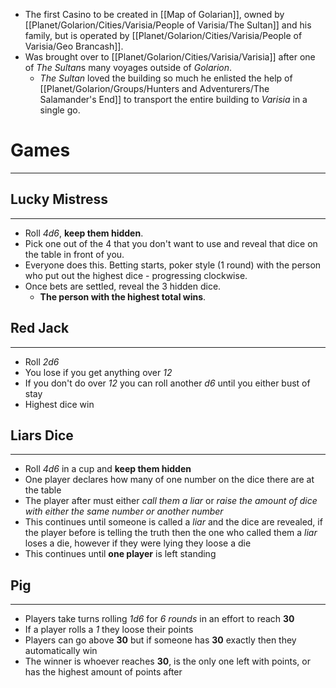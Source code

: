 - The first Casino to be created in [[Map of Golarian]], owned by [[Planet/Golarion/Cities/Varisia/People of Varisia/The Sultan]] and his family, but is operated by [[Planet/Golarion/Cities/Varisia/People of Varisia/Geo Brancash]].
- Was brought over to [[Planet/Golarion/Cities/Varisia/Varisia]] after one of *The Sultan*s many voyages outside of *Golarion*.
	- *The Sultan* loved the building so much he enlisted the help of [[Planet/Golarion/Groups/Hunters and Adventurers/The Salamander's End]] to transport the entire building to *Varisia* in a single go.

# Games
---
## Lucky Mistress
---
- Roll *4d6*, **keep them hidden**. 
- Pick one out of the 4 that you don't want to use and reveal that dice on the table in front of you. 
- Everyone does this. Betting starts, poker style (1 round) with the person who put out the highest dice - progressing clockwise.
- Once bets are settled, reveal the 3 hidden dice. 
	- **The person with the highest total wins**.

## Red Jack
---
- Roll *2d6*
- You lose if you get anything over *12*
- If you don't do over *12* you can roll another *d6* until you either bust of stay
- Highest dice win

## Liars Dice
---
 - Roll *4d6* in a cup and **keep them hidden**
 - One player declares how many of one number on the dice there are at the table
 - The player after must either *call them a liar* or *raise the amount of dice with either the same number or another number*
 - This continues until someone is called a *liar* and the dice are revealed, if the player before is telling the truth then the one who called them a *liar* loses a die, however if they were lying they loose a die
 - This continues until **one player** is left standing

## Pig
---
- Players take turns rolling *1d6* for *6 rounds* in an effort to reach **30**
- If a player rolls a *1* they loose their points 
- Players can go above **30** but if someone has **30** exactly then they automatically win
- The winner is whoever reaches **30**, is the only one left with points, or has the highest amount of points after 